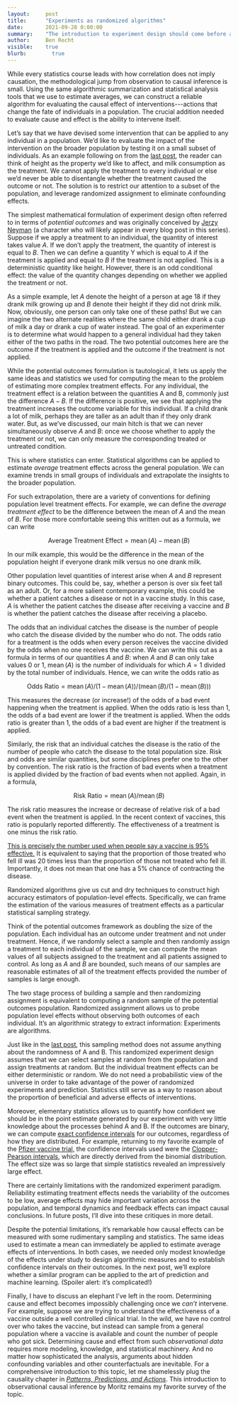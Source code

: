 ```yaml
---
layout:     post
title:      "Experiments as randomized algorithms"
date:       2021-09-28 0:00:00
summary:    "The introduction to experiment design should come before any discussion of hypothesis testing. It's a quick jump from mean estimation to cause and effect."
author:     Ben Recht
visible:    true
blurb: 		  true
---
```


While every statistics course leads with how correlation does not imply causation, the methodological jump from observation to causal inference is small. Using the same algorithmic summarization and statistical analysis tools that we use to estimate averages, we can construct a reliable algorithm for evaluating the causal effect of interventions---actions that change the fate of individuals in a population. The crucial addition needed to evaluate cause and effect is the ability to intervene itself.

Let’s say that we have devised some intervention that can be applied to any individual in a population. We’d like to evaluate the impact of the intervention on the broader population by testing it on a small subset of individuals. As an example following on from the [last post](https://www.argmin.net/2021/09/28/summarization/), the reader can think of height as the property we’d like to affect, and milk consumption as the treatment. We cannot apply the treatment to every individual or else we’d never be able to disentangle whether the treatment caused the outcome or not. The solution is to restrict our attention to a subset of the population, and leverage randomized assignment to eliminate confounding effects.

The simplest mathematical formulation of experiment design often referred to in terms of _potential outcomes_ and was originally conceived by [Jerzy Neyman](https://www.jstor.org/stable/2245382) (a character who will likely appear in every blog post in this series). Suppose if we apply a treatment to an individual, the quantity of interest takes value $A$. If we don’t apply the treatment, the quantity of interest is equal to $B$. Then we can define a quantity Y which is equal to $A$ if the treatment is applied and equal to $B$ if the treatment is not applied. This is a deterministic quantity like height. However, there is an odd conditional effect: the value of the quantity changes depending on whether we applied the treatment or not.

As a simple example, let $A$ denote the height of a person at age 18 if they drank milk growing up and $B$ denote their height if they did not drink milk. Now, obviously, one person can only take one of these paths! But we can imagine the two alternate realities where the same child either drank a cup of milk a day or drank a cup of water instead. The goal of an experimenter is to determine what would happen to a general individual had they taken either of the two paths in the road. The two potential outcomes here are the outcome if the treatment is applied and the outcome if the treatment is not applied.

While the potential outcomes formulation is tautological, it lets us apply the same ideas and statistics we used for computing the mean to the problem of estimating more complex treatment effects. For any individual, the treatment effect is a relation between the quantities A and B, commonly just the difference $A-B$. If the difference is positive, we see that applying the treatment increases the outcome variable for this individual. If a child drank a lot of milk, perhaps they are taller as an adult than if they only drank water. But, as we’ve discussed, our main hitch is that we can never simultaneously observe $A$ and $B$: once we choose whether to apply the treatment or not, we can only measure the corresponding treated or untreated condition.

This is where statistics can enter. Statistical algorithms can be applied to estimate _average_ treatment effects across the general population. We can examine trends in small groups of individuals and extrapolate the insights to the broader population.

For such extrapolation, there are a variety of conventions for defining population level treatment effects. For example, we can define the _average treatment effect_ to be the difference between the mean of $A$ and the mean of $B$. For those more comfortable seeing this written out as a formula, we can write

$$
\text{Average Treatment Effect} = \operatorname{mean}(A)-\operatorname{mean}(B)
$$

In our milk example, this would be the difference in the mean of the population height if everyone drank milk versus no one drank milk.

Other population level quantities of interest arise when $A$ and $B$ represent binary outcomes. This could be, say, whether a person is over six feet tall as an adult. Or, for a more salient contemporary example, this could be whether a patient catches a disease or not in a vaccine study. In this case, $A$ is whether the patient catches the disease after receiving a vaccine and $B$ is whether the patient catches the disease after receiving a placebo.

The odds that an individual catches the disease is the number of people who catch the disease divided by the number who do not. The odds ratio for a treatment is the odds when every person receives the vaccine divided by the odds when no one receives the vaccine. We can write this out as a formula in terms of our quantities $A$ and $B$: when $A$ and $B$ can only take values 0 or 1, $\operatorname{mean}(A)$ is the number of individuals for which $A=1$ divided by the total number of individuals. Hence, we can write the odds ratio as

$$
\text{Odds Ratio} = \operatorname{mean}(A)/(1-\operatorname{mean}(A))/( \operatorname{mean}(B)/(1-\operatorname{mean}(B)) )
$$

This measures the decrease (or increase!) of the odds of a bad event happening when the treatment is applied. When the odds ratio is less than 1, the odds of a bad event are lower if the treatment is applied. When the odds ratio is greater than 1, the odds of a bad event are higher if the treatment is applied.

Similarly, the risk that an individual catches the disease is the ratio of the number of people who catch the disease to the total population size. Risk and odds are similar quantities, but some disciplines prefer one to the other by convention. The risk ratio is the fraction of bad events when a treatment is applied divided by the fraction of bad events when not applied. Again, in a formula,

$$
\text{Risk Ratio} = \operatorname{mean}(A)/\operatorname{mean}(B)
$$

The risk ratio measures the increase or decrease of relative risk of a bad event when the treatment is applied. In the recent context of vaccines, this ratio is popularly reported differently. The effectiveness of a treatment is one minus the risk ratio.

[This is precisely the number used when people say a vaccine is 95% effective.](https://www.argmin.net/2021/09/13/effect-size/) It is equivalent to saying that the proportion of those treated who fell ill was 20 times less than the proportion of those not treated who fell ill. Importantly, it does not mean that one has a 5% chance of contracting the disease.

Randomized algorithms give us cut and dry techniques to construct high accuracy estimators of population-level effects. Specifically, we can frame the estimation of the various measures of treatment effects as a particular statistical sampling strategy.

Think of the potential outcomes framework as doubling the size of the population. Each individual has an outcome under treatment and not under treatment. Hence, if we randomly select a sample and then randomly assign a treatment to each individual of the sample, we can compute the mean values of all subjects assigned to the treatment and all patients assigned to control. As long as $A$ and $B$ are bounded, such means of our samples are reasonable estimates of all of the treatment effects provided the number of samples is large enough.

The two stage process of building a sample and then randomizing assignment is equivalent to computing a random sample of the potential outcomes population. Randomized assignment allows us to probe population level effects without observing both outcomes of each individual. It’s an algorithmic strategy to extract information: Experiments are algorithms.

Just like in the [last post](https://www.argmin.net/2021/09/28/summarization/), this sampling method does not assume anything about the randomness of A and B. This randomized experiment design assumes that we can select samples at random from the population and assign treatments at random. But the individual treatment effects can be either deterministic or random. We do not need a probabilistic view of the universe in order to take advantage of the power of randomized experiments and prediction. Statistics still serve as a way to reason about the proportion of beneficial and adverse effects of interventions.

Moreover, elementary statistics allows us to quantify how confident we should be in the point estimate generated by our experiment with very little knowledge about the processes behind A and B. If the outcomes are binary, we can compute [exact confidence intervals](https://en.wikipedia.org/wiki/Binomial_proportion_confidence_interval) for our outcomes, regardless of how they are distributed. For example, returning to my favorite example of the [Pfizer vaccine trial](https://www.nejm.org/doi/full/10.1056/nejmoa2034577), the confidence intervals used were the [Clopper-Pearson intervals](https://en.wikipedia.org/wiki/Binomial_proportion_confidence_interval#Clopper%E2%80%93Pearson_interval), which are directly derived from the binomial distribution. The effect size was so large that simple statistics revealed an impressively large effect.

There are certainly limitations with the randomized experiment paradigm. Reliability estimating treatment effects needs the variability of the outcomes to be low, average effects may hide important variation across the population, and temporal dynamics and feedback effects can impact causal conclusions. In future posts, I’ll dive into these critiques in more detail.

Despite the potential limitations, it’s remarkable how causal effects can be measured with some rudimentary sampling and statistics. The same ideas used to estimate a mean can immediately be applied to estimate average effects of interventions. In both cases, we needed only modest knowledge of the effects under study to design algorithmic measures and to establish confidence intervals on their outcomes. In the next post, we’ll explore whether a similar program can be applied to the art of prediction and machine learning. (Spoiler alert: it’s complicated!)

Finally, I have to discuss an elephant I’ve left in the room. Determining cause and effect becomes impossibly challenging once we _can’t_ intervene. For example, suppose we are trying to understand the effectiveness of a vaccine outside a well controlled clinical trial. In the wild, we have no control over who takes the vaccine, but instead can sample from a general population where a vaccine is available and count the number of people who got sick. Determining cause and effect from such _observational data_ requires more modeling, knowledge, and statistical machinery. And no matter how sophisticated the analysis, arguments about hidden confounding variables and other counterfactuals are inevitable. For a comprehensive introduction to this topic, let me shamelessly plug the causality chapter in [_Patterns, Predictions, and Actions_](mlstory.org). This introduction to observational causal inference by Moritz remains my favorite survey of the topic.
